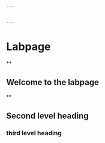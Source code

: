 ```yaml
---


---
```


<h1 id="labpage">Labpage</h1>
<p>**</p>
<h2 id="welcome-to-the-labpage">Welcome to the labpage</h2>
<p>**</p>
<h2 id="second-level-heading">Second level heading</h2>
<h3 id="third-level-heading">third level heading</h3>

